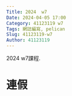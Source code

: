 ```yaml
---
Title: 2024  w7
Date: 2024-04-05 17:00
Category: 41123119 w7
Tags: 網誌編寫, pelican
Slug: 41123119-w7
Author: 41123119
---
```


2024 w7課程.

<!-- PELICAN_END_SUMMARY -->

# 連假




